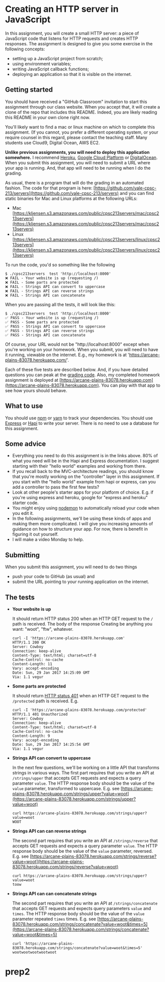 # Creating an HTTP server in JavaScript

In this assignment, you will create a small HTTP server:
a piece of JavaScript code that listens for HTTP requests
and creates HTTP responses. The assignment is designed to
give you some exercise in the following concepts:
* setting up a JavaScript project from scratch;
* using environment variables;
* writing JavaScript callback functions;
* deploying an application so that it is visible on the internet.

## Getting started

You should have received a "GitHub Classroom" invitation to start this
assignment through our class website. When you accept that, it will create
a clone of the repo that includes this README. Indeed, you are likely
reading this README in your own clone right now.

You'll likely want to find a mac or linux machine on which to complete this assignment.
(If you cannot, you prefer a different operating system, or your require counsel
in this regard, please contact the teaching staff. Many students use Cloud9,
Digital Ocean, AWS EC2.

**Unlike previous assignments, you will need to deploy this application somewhere.** I recommend [Heroku](https://devcenter.heroku.com/articles/deploying-nodejs), [Google Cloud Platform](https://cloud.google.com/nodejs/getting-started/hello-world) or [DigitalOcean](https://www.digitalocean.com/community/tutorials/how-to-set-up-a-node-js-application-for-production-on-ubuntu-16-04). When you submit this assignment, you will need to submit a URL where your app is running. And, that app will need to be running when I do the grading.

As usual, there is a program that will do the grading in an automated fashion. The code for that program is here: [https://github.com/yale-cpsc-213/servers](https://github.com/yale-cpsc-213/servers) and you can find static binaries for Mac and Linux platforms at the following URLs:
* Mac [https://kljensen.s3.amazonaws.com/public/cpsc213servers/mac/cpsc213servers](https://kljensen.s3.amazonaws.com/public/cpsc213servers/mac/cpsc213servers)
* Linux [https://kljensen.s3.amazonaws.com/public/cpsc213servers/linux/cpsc213servers](https://kljensen.s3.amazonaws.com/public/cpsc213servers/linux/cpsc213servers)

To run the code, you'd so something like the following
```
$ ./cpsc213servers  test 'http://localhost:8000'
❌ FAIL - Your website is up (requesting /)
❌ FAIL - Some parts are protected
❌ FAIL - Strings API can convert to uppercase
❌ FAIL - Strings API can reverse strings
❌ FAIL - Strings API can concatenate
```

When you are passing all the tests, it will look like this:
```
$ ./cpsc213servers  test 'http://localhost:8000'
✅ PASS - Your website is up (requesting /)
✅ PASS - Some parts are protected
✅ PASS - Strings API can convert to uppercase
✅ PASS - Strings API can reverse strings
✅ PASS - Strings API can concatenate
```

Of course, your URL would not be "http://localhost:8000" except when you're working on your homework. When you submit, you will need to have it running, viewable on the internet. E.g., my homework is at 'https://arcane-plains-83078.herokuapp.com/'.

Each of these five tests are described below. And, if you have detailed questions you can peak at the [grading code](https://github.com/yale-cpsc-213/servers). Also, my completed homework assignment is deployed at [https://arcane-plains-83078.herokuapp.com](https://arcane-plains-83078.herokuapp.com). You can play with that app to see how yours should behave.

## What to use

You should use [npm](https://www.npmjs.com) or
[yarn](https://yarnpkg.com) to track your dependencies. You should use [Express](https://yarnpkg.com) or
[Hapi](https://hapijs.com) to write your server. There
is no need to use a database for this assignment.

## Some advice

* Everything you need to do this assignment is in the links above. 80% of what you need will be in the Hapi and Express documentation. I suggest starting with their "hello world" examples and working from there.
* If you recall back to the MVC-architecture readings, you should know that you're mostly working on the "controller" layer in this assignment. If you start with the "hello world" example from hapi or express, can you add a controller to pass the first few tests?
* Look at other people's starter apps for your platform of choice. E.g. if you're using express and heroku, google for "express and heroku" starter code.
* You might enjoy using [nodemon](https://github.com/remy/nodemon) to automatically reload your code when you edit it.
* In the following assignments, we'll be using these kinds of apps and making them more complicated. I will give you increasing amounts of guidance on how to structure your app. For now, there is benefit in figuring it out yourself.
* I will make a video Monday to help.

## Submitting

When you submit this assignment, you will need to do two things
* push your code to GitHub (as usual) and
* submit the URL pointing to your running application on the internet.

## The tests

* __Your website is up__

  It should return HTTP status 200 when an HTTP GET request to the `/` path is received. The body of the response Creating be anything you want: "woot", "ftw", whatever.

  ```
  curl -I 'https://arcane-plains-83078.herokuapp.com'
  HTTP/1.1 200 OK
  Server: Cowboy
  Connection: keep-alive
  Content-Type: text/html; charset=utf-8
  Cache-Control: no-cache
  Content-Length: 11
  Vary: accept-encoding
  Date: Sun, 29 Jan 2017 14:25:09 GMT
  Via: 1.1 vegur
  ```

* __Some parts are protected__

  It should return [HTTP status 401](https://en.wikipedia.org/wiki/List_of_HTTP_status_codes)
  when an HTTP GET request to the `/protected` path is received. E.g.

  ```
  curl -I 'https://arcane-plains-83078.herokuapp.com/protected'
  HTTP/1.1 401 Unauthorized
  Server: Cowboy
  Connection: keep-alive
  Content-Type: text/html; charset=utf-8
  Cache-Control: no-cache
  Content-Length: 9
  Vary: accept-encoding
  Date: Sun, 29 Jan 2017 14:25:54 GMT
  Via: 1.1 vegur
  ```

* __Strings API can convert to uppercase__

  In the next few questions, we'll be working on a little
  API that transforms strings in various ways. The first
  part requires that you write an API at `/strings/upper`
  that accepts GET requests and expects a query parameter
  `value`. The HTTP response body should be the value of
  the `value` parameter, transformed to uppercase. E.g. see [https://arcane-plains-83078.herokuapp.com/strings/upper?value=woot](https://arcane-plains-83078.herokuapp.com/strings/upper?value=woot)

  ```
  curl https://arcane-plains-83078.herokuapp.com/strings/upper?value=woot
  WOOT
  ```

* __Strings API can can reverse strings__

  The second
  part requires that you write an API at `/strings/reverse`
  that accepts GET requests and expects a query parameter
  `value`. The HTTP response body should be the value of
  the `value` parameter, reversed. E.g. see [https://arcane-plains-83078.herokuapp.com/strings/reverse?value=woot](https://arcane-plains-83078.herokuapp.com/strings/reverse?value=woot)

  ```
  curl https://arcane-plains-83078.herokuapp.com/strings/upper?value=woot
  toow
  ```

* __Strings API can can concatenate strings__

  The second
  part requires that you write an API at `/strings/concatenate`
  that accepts GET requests and expects query parameters
  `value` and `times`. The HTTP response body should be the value of
  the `value` parameter repeated `times` times. E.g. see [https://arcane-plains-83078.herokuapp.com/strings/concatenate?value=woot&times=5](https://arcane-plains-83078.herokuapp.com/strings/concatenate?value=woot&times=5)

  ```
  curl 'https://arcane-plains-83078.herokuapp.com/strings/concatenate?value=woot&times=5'
  wootwootwootwootwoot
  ```
# prep2
